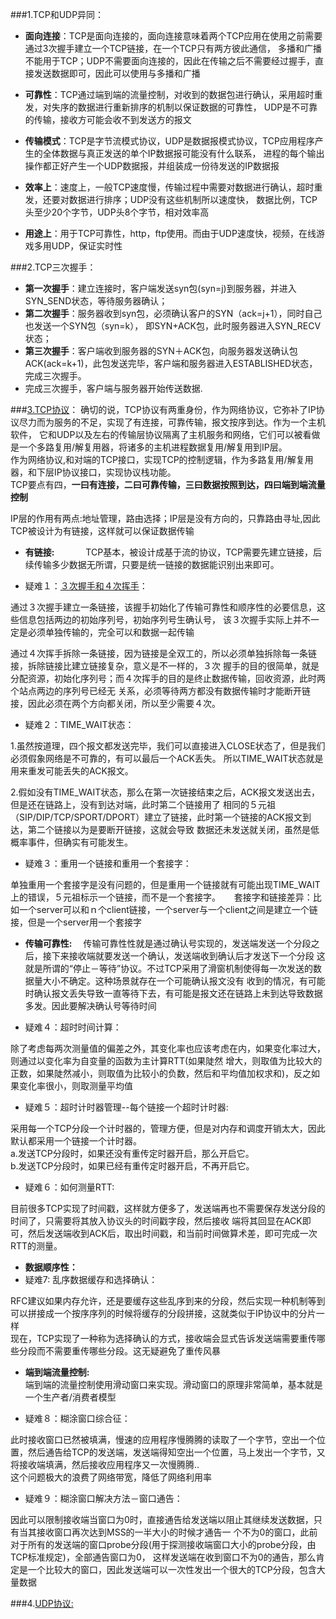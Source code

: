 ###1.TCP和UDP异同：
* __面向连接__：TCP是面向连接的，面向连接意味着两个TCP应用在使用之前需要通过3次握手建立一个TCP链接，在一个TCP只有两方彼此通信，
多播和广播不能用于TCP；UDP不需要面向连接的，因此在传输之后不需要经过握手，直接发送数据即可，因此可以使用与多播和广播

* __可靠性__：TCP通过端到端的流量控制，对收到的数据包进行确认，采用超时重发，对失序的数据进行重新排序的机制以保证数据的可靠性，
UDP是不可靠的传输，接收方可能会收不到发送方的报文

* __传输模式__：TCP是字节流模式协议，UDP是数据报模式协议，TCP应用程序产生的全体数据与真正发送的单个IP数据报可能没有什么联系，
进程的每个输出操作都正好产生一个UDP数据报，并组装成一份待发送的IP数据报

* __效率上__：速度上，一般TCP速度慢，传输过程中需要对数据进行确认，超时重发，还要对数据进行排序；UDP没有这些机制所以速度快，
数据比例，TCP头至少20个字节，UDP头8个字节，相对效率高

* __用途上__：用于TCP可靠性，http，ftp使用。而由于UDP速度快，视频，在线游戏多用UDP，保证实时性

###2.TCP三次握手：
* __第一次握手__：建立连接时，客户端发送syn包(syn=j)到服务器，并进入SYN_SEND状态，等待服务器确认； 
* __第二次握手__：服务器收到syn包，必须确认客户的SYN（ack=j+1），同时自己也发送一个SYN包（syn=k），
  即SYN+ACK包，此时服务器进入SYN_RECV状态；
* __第三次握手__：客户端收到服务器的SYN＋ACK包，向服务器发送确认包ACK(ack=k+1)，此包发送完毕，客户端和服务器进入ESTABLISHED状态，
  完成三次握手。 
* 完成三次握手，客户端与服务器开始传送数据.

###[3.TCP协议](http://blog.csdn.net/dog250/article/details/6612496)：
确切的说，TCP协议有两重身份，作为网络协议，它弥补了IP协议尽力而为服务的不足，实现了有连接，可靠传输，报文按序到达。作为一个主机软件，
它和UDP以及左右的传输层协议隔离了主机服务和网络，它们可以被看做是一个多路复用/解复用器，将诸多的主机进程数据复用/解复用到IP层。   
作为网络协议,和对端的TCP接口，实现TCP的控制逻辑，作为多路复用/解复用器，和下层IP协议接口，实现协议栈功能。   
TCP要点有四，__一曰有连接，二曰可靠传输，三曰数据按照到达，四曰端到端流量控制__

IP层的作用有两点:地址管理，路由选择；IP层是没有方向的，只靠路由寻址,因此TCP被设计为有链接，这样就可以保证数据传输

* __有链接:__       　　　
TCP基本，被设计成基于流的协议，TCP需要先建立链接，后续传输多少数据无所谓，只要是统一链接的数据能识别出来即可。

 * 疑难１：[３次握手和４次挥手](http://blog.csdn.net/whuslei/article/details/6667471/)：
  
  > 
  通过３次握手建立一条链接，该握手初始化了传输可靠性和顺序性的必要信息，这些信息包括两边的初始序列号，初始序列号生确认号，
  该３次握手实际上并不一定是必须单独传输的，完全可以和数据一起传输　
  >
  通过４次挥手拆除一条链接，因为链接是全双工的，所以必须单独拆除每一条链接，拆除链接比建立链接复杂，意义是不一样的，３次
  握手的目的很简单，就是分配资源，初始化序列号；而４次挥手的目的是终止数据传输，回收资源，此时两个站点两边的序列号已经无
  关系，必须等待两方都没有数据传输时才能断开链接，因此必须在两个方向都关闭，所以至少需要４次。

 * 疑难２：TIME_WAIT状态：
 
  >
  1.虽然按道理，四个报文都发送完毕，我们可以直接进入CLOSE状态了，但是我们必须假象网络是不可靠的，有可以最后一个ACK丢失。
  所以TIME_WAIT状态就是用来重发可能丢失的ACK报文。
  >
  2.假如没有TIME_WAIT状态，那么在第一次链接结束之后，ACK报文发送出去，但是还在链路上，没有到达对端，此时第二个链接用了
  相同的５元祖（SIP/DIP/TCP/SPORT/DPORT）建立了链接，此时第一个链接的ACK报文到达，第二个链接以为是要断开链接，这就会导致
  数据还未发送就关闭，虽然是低概率事件，但确实有可能发生。
  
 * 疑难３：重用一个链接和重用一个套接字：
  
  >
   单独重用一个套接字是没有问题的，但是重用一个链接就有可能出现TIME_WAIT上的错误，５元祖标示一个链接，而不是一个套接字。
　 套接字和链接差异：比如一个server可以和ｎ个client链接，一个server与一个client之间是建立一个链接，但是一个server用一个套接字
　
* __传输可靠性:__　
 传输可靠性性就是通过确认号实现的，发送端发送一个分段之后，接下来接收端就要发送一个确认，发送端收到确认后才发送下一个分段
 这就是所谓的“停止－等待”协议。不过TCP采用了滑窗机制使得每一次发送的数据量大小不确定。这种场景就存在一个可能确认报文没有
 收到的情况，有可能时确认报文丢失导致一直等待下去，有可能是报文还在链路上未到达导致数据多发。因此要解决确认号等待时间

 * 疑难４：超时时间计算：
  
  >
  除了考虑每两次测量值的偏差之外，其变化率也应该考虑在内，如果变化率过大，则通过以变化率为自变量的函数为主计算RTT(如果陡然
  增大，则取值为比较大的正数，如果陡然减小，则取值为比较小的负数，然后和平均值加权求和)，反之如果变化率很小，则取测量平均值

 * 疑难５：超时计时器管理--每个链接一个超时计时器:
  
  >
  采用每一个TCP分段一个计时器的，管理方便，但是对内存和调度开销太大，因此默认都采用一个链接一个计时器。    
  a.发送TCP分段时，如果还没有重传定时器开启，那么开启它。   
  b.发送TCP分段时，如果已经有重传定时器开启，不再开启它。   

 * 疑难６：如何测量RTT:

  >
  目前很多TCP实现了时间戳，这样就方便多了，发送端再也不需要保存发送分段的时间了，只需要将其放入协议头的时间戳字段，然后接收
  端将其回显在ACK即可，然后发送端收到ACK后，取出时间戳，和当前时间做算术差，即可完成一次RTT的测量。
  
* __数据顺序性：__
 * 疑难7: 乱序数据缓存和选择确认：
  
  >
  RFC建议如果内存允许，还是要缓存这些乱序到来的分段，然后实现一种机制等到可以拼接成一个按序序列的时候将缓存的分段拼接，这就类似于IP协议中的分片一样    
  现在，TCP实现了一种称为选择确认的方式，接收端会显式告诉发送端需要重传哪些分段而不需要重传哪些分段。这无疑避免了重传风暴

* __端到端流量控制:__      
 端到端的流量控制使用滑动窗口来实现。滑动窗口的原理非常简单，基本就是一个生产者/消费者模型   

 * 疑难８：糊涂窗口综合征：

  >
  此时接收窗口已然被填满，慢速的应用程序慢腾腾的读取了一个字节，空出一个位置，然后通告给TCP的发送端，发送端得知空出一个位置，马上发出一个字节，又将接收端填满，然后接收应用程序又一次慢腾腾..     
  这个问题极大的浪费了网络带宽，降低了网络利用率
  
 * 疑难９：糊涂窗口解决方法－窗口通告：
 
  >
  因此可以限制接收端当窗口为0时，直接通告给发送端以阻止其继续发送数据，只有当其接收窗口再次达到MSS的一半大小的时候才通告一
  个不为0的窗口，此前对于所有的发送端的窗口probe分段(用于探测接收端窗口大小的probe分段，由TCP标准规定)，全部通告窗口为0，
  这样发送端在收到窗口不为0的通告，那么肯定是一个比较大的窗口，因此发送端可以一次性发出一个很大的TCP分段，包含大量数据
  
###4.[UDP协议:](http://blog.csdn.net/dog250/article/details/6896949)
